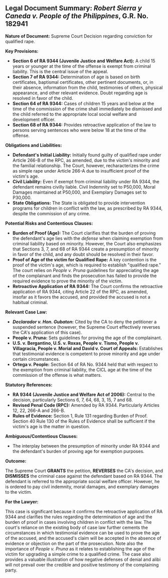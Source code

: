 ## Legal Document Summary: *Robert Sierra y Caneda v. People of the Philippines*, G.R. No. 182941

**Nature of Document:** Supreme Court Decision regarding conviction for qualified rape.

**Key Provisions:**

*   **Section 6 of RA 9344 (Juvenile Justice and Welfare Act):** A child 15 years or younger at the time of the offense is exempt from criminal liability. This is the central issue of the appeal.
*   **Section 7 of RA 9344:** Determination of age is based on birth certificates, baptismal certificates, other pertinent documents, or, in their absence, information from the child, testimonies of others, physical appearance, and other relevant evidence. Doubt regarding age is resolved in favor of the child.
*   **Section 64 of RA 9344:** Cases of children 15 years and below at the time of the commission of the crime shall immediately be dismissed and the child referred to the appropriate local social welfare and development officer.
*   **Section 68 of RA 9344:** Provides retroactive application of the law to persons serving sentences who were below 18 at the time of the offense.

**Obligations and Liabilities:**

*   **Defendant's Initial Liability:** Initially found guilty of qualified rape under Article 266-B of the RPC, as amended, due to the victim's minority and the familial relationship. The Court, however, recharacterizes the crime as simple rape under Article 266-A due to insufficient proof of the victim's age.
*   **Civil Liability:** Even if exempt from criminal liability under RA 9344, the defendant remains civilly liable. Civil Indemnity set to P50,000, Moral Damages maintained at P50,000, and Exemplary Damages set to P30,000.
*   **State Obligations:** The State is obligated to provide intervention programs for children in conflict with the law, as prescribed by RA 9344, despite the commission of any crime.

**Potential Risks and Contentious Clauses:**

*   **Burden of Proof (Age):** The Court clarifies that the burden of proving the defendant's age lies with the *defense* when claiming exemption from criminal liability based on minority. However, the Court also emphasizes that Sections 3, 7, and 68 of RA 9344 create a presumption of minority in favor of the child, and any doubt should be resolved in their favor.
*   **Proof of Age of the victim for Qualified Rape:** A key contention is the proof of the victim's age, which is required to establish "qualified rape." The court relies on *People v. Pruna* guidelines for appreciating the age of the complainant and finds the prosecution has failed to provide the required evidence to prove the minority of the victim.
*   **Retroactive Application of RA 9344:** The Court confirms the retroactive application of RA 9344, citing Article 22 of the RPC, as amended, insofar as it favors the accused, and provided the accused is not a habitual criminal.

**Relevant Case Law:**

*   ***Declarador v. Hon. Gubaton*:** Cited by the CA to deny the petitioner a suspended sentence (however, the Supreme Court effectively reverses the CA's application of this case).
*   **People v. Pruna:** Sets guidelines for proving the age of the complainant.
*   **U.S. v. Bergantino, U.S. v. Roxas, People v. Tismo, People v. Villagracia, People v. Morial and David v. Court of Appeals:** Establishes that testimonial evidence is competent to prove minority and age under certain circumstances.
*   **Ortega v. People:** Section 64 of RA No. 9344 held that with respect to the exemption from criminal liability, the CICL age at the time of the commission of the offense is what matters.

**Statutory References:**

*   **RA 9344 (Juvenile Justice and Welfare Act of 2006):** Central to the decision, particularly Sections 6, 7, 64, 68, 3, 15, 7 and 68.
*   **Revised Penal Code (RPC):** Amended by RA 9344. Particularly Articles 12, 22, 266-A and 266-B.
*   **Rules of Evidence:** Section 1, Rule 131 regarding Burden of Proof. Section 40 Rule 130 of the Rules of Evidence shall be sufficient if the victim's age is the matter in question.

**Ambiguous/Contentious Clauses:**

*   The interplay between the presumption of minority under RA 9344 and the defendant's burden of proving age for exemption purposes.

**Outcome:**

The Supreme Court **GRANTS** the petition, **REVERSES** the CA's decision, and **DISMISSES** the criminal case against the defendant based on RA 9344. The defendant is referred to the appropriate social welfare officer. However, he is ordered to pay civil indemnity, moral damages, and exemplary damages to the victim.

**For the Lawyer:**

This case is significant because it confirms the retroactive application of RA 9344 and clarifies the rules regarding the determination of age and the burden of proof in cases involving children in conflict with the law. The court's reliance on the existing body of case law further cements the circumstances in which testimonial evidence can be used to prove the age of the accused, and the accused's claim will be accepted in the absence of evidence or objection on the part of the prosecution. Note also the importance of *People v. Pruna* as it relates to establishing the age of the victim for upgrading a simple crime to a qualified crime. The case also provides a valuable illustration of how negative defenses of denial and alibi will not prevail over the credible and positive testimony of the complaining party.
